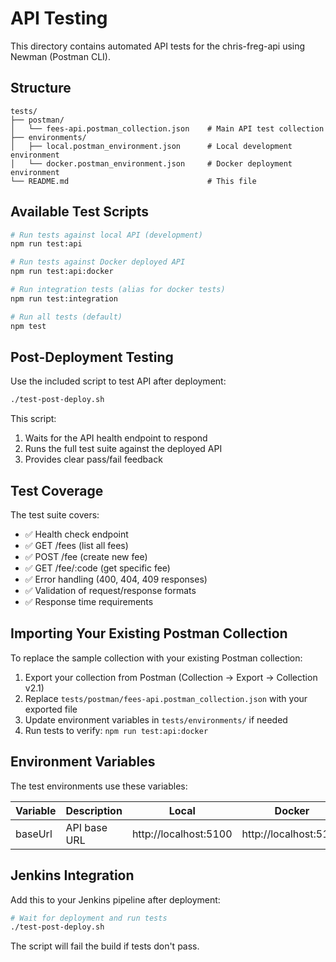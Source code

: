 # API Testing

This directory contains automated API tests for the chris-freg-api using Newman (Postman CLI).

## Structure

```
tests/
├── postman/
│   └── fees-api.postman_collection.json    # Main API test collection
├── environments/
│   ├── local.postman_environment.json      # Local development environment
│   └── docker.postman_environment.json     # Docker deployment environment
└── README.md                               # This file
```

## Available Test Scripts

```bash
# Run tests against local API (development)
npm run test:api

# Run tests against Docker deployed API
npm run test:api:docker

# Run integration tests (alias for docker tests)
npm run test:integration

# Run all tests (default)
npm test
```

## Post-Deployment Testing

Use the included script to test API after deployment:

```bash
./test-post-deploy.sh
```

This script:
1. Waits for the API health endpoint to respond
2. Runs the full test suite against the deployed API
3. Provides clear pass/fail feedback

## Test Coverage

The test suite covers:

- ✅ Health check endpoint
- ✅ GET /fees (list all fees)
- ✅ POST /fee (create new fee)
- ✅ GET /fee/:code (get specific fee)
- ✅ Error handling (400, 404, 409 responses)
- ✅ Validation of request/response formats
- ✅ Response time requirements

## Importing Your Existing Postman Collection

To replace the sample collection with your existing Postman collection:

1. Export your collection from Postman (Collection → Export → Collection v2.1)
2. Replace `tests/postman/fees-api.postman_collection.json` with your exported file
3. Update environment variables in `tests/environments/` if needed
4. Run tests to verify: `npm run test:api:docker`

## Environment Variables

The test environments use these variables:

| Variable | Description | Local | Docker |
|----------|-------------|-------|--------|
| baseUrl  | API base URL | http://localhost:5100 | http://localhost:5100 |

## Jenkins Integration

Add this to your Jenkins pipeline after deployment:

```bash
# Wait for deployment and run tests
./test-post-deploy.sh
```

The script will fail the build if tests don't pass.